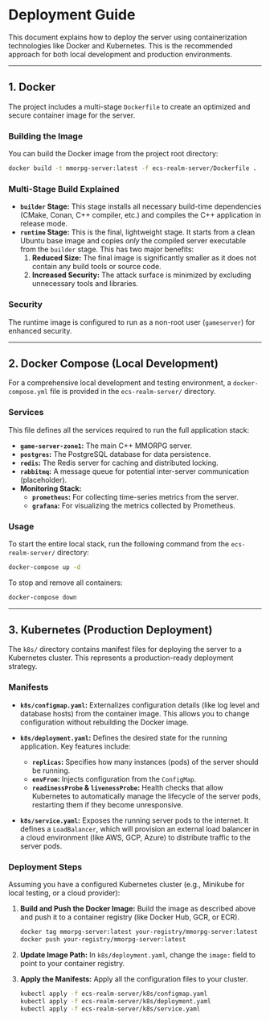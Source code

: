 # Deployment Guide

This document explains how to deploy the server using containerization technologies like Docker and Kubernetes. This is the recommended approach for both local development and production environments.

---

## 1. Docker

The project includes a multi-stage `Dockerfile` to create an optimized and secure container image for the server.

### Building the Image

You can build the Docker image from the project root directory:

```bash
docker build -t mmorpg-server:latest -f ecs-realm-server/Dockerfile .
```

### Multi-Stage Build Explained

- **`builder` Stage:** This stage installs all necessary build-time dependencies (CMake, Conan, C++ compiler, etc.) and compiles the C++ application in release mode. 
- **`runtime` Stage:** This is the final, lightweight stage. It starts from a clean Ubuntu base image and copies *only* the compiled server executable from the `builder` stage. This has two major benefits:
    1.  **Reduced Size:** The final image is significantly smaller as it does not contain any build tools or source code.
    2.  **Increased Security:** The attack surface is minimized by excluding unnecessary tools and libraries.

### Security

The runtime image is configured to run as a non-root user (`gameserver`) for enhanced security.

---

## 2. Docker Compose (Local Development)

For a comprehensive local development and testing environment, a `docker-compose.yml` file is provided in the `ecs-realm-server/` directory.

### Services

This file defines all the services required to run the full application stack:

- **`game-server-zone1`:** The main C++ MMORPG server.
- **`postgres`:** The PostgreSQL database for data persistence.
- **`redis`:** The Redis server for caching and distributed locking.
- **`rabbitmq`:** A message queue for potential inter-server communication (placeholder).
- **Monitoring Stack:**
    - **`prometheus`:** For collecting time-series metrics from the server.
    - **`grafana`:** For visualizing the metrics collected by Prometheus.

### Usage

To start the entire local stack, run the following command from the `ecs-realm-server/` directory:

```bash
docker-compose up -d
```

To stop and remove all containers:

```bash
docker-compose down
```

---

## 3. Kubernetes (Production Deployment)

The `k8s/` directory contains manifest files for deploying the server to a Kubernetes cluster. This represents a production-ready deployment strategy.

### Manifests

- **`k8s/configmap.yaml`:** Externalizes configuration details (like log level and database hosts) from the container image. This allows you to change configuration without rebuilding the Docker image.

- **`k8s/deployment.yaml`:** Defines the desired state for the running application. Key features include:
    - **`replicas`:** Specifies how many instances (pods) of the server should be running.
    - **`envFrom`:** Injects configuration from the `ConfigMap`.
    - **`readinessProbe` & `livenessProbe`:** Health checks that allow Kubernetes to automatically manage the lifecycle of the server pods, restarting them if they become unresponsive.

- **`k8s/service.yaml`:** Exposes the running server pods to the internet. It defines a `LoadBalancer`, which will provision an external load balancer in a cloud environment (like AWS, GCP, Azure) to distribute traffic to the server pods.

### Deployment Steps

Assuming you have a configured Kubernetes cluster (e.g., Minikube for local testing, or a cloud provider):

1.  **Build and Push the Docker Image:** Build the image as described above and push it to a container registry (like Docker Hub, GCR, or ECR).
    ```bash
    docker tag mmorpg-server:latest your-registry/mmorpg-server:latest
    docker push your-registry/mmorpg-server:latest
    ```

2.  **Update Image Path:** In `k8s/deployment.yaml`, change the `image:` field to point to your container registry.

3.  **Apply the Manifests:** Apply all the configuration files to your cluster.
    ```bash
    kubectl apply -f ecs-realm-server/k8s/configmap.yaml
    kubectl apply -f ecs-realm-server/k8s/deployment.yaml
    kubectl apply -f ecs-realm-server/k8s/service.yaml
    ```
